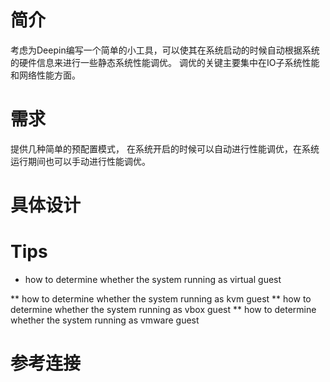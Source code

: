# 简介
考虑为Deepin编写一个简单的小工具，可以使其在系统启动的时候自动根据系统的硬件信息来进行一些静态系统性能调优。
调优的关键主要集中在IO子系统性能和网络性能方面。

# 需求
提供几种简单的预配置模式，
在系统开启的时候可以自动进行性能调优，在系统运行期间也可以手动进行性能调优。

# 具体设计



# Tips

* how to determine whether the system running as virtual guest

** how to determine whether the system running as kvm guest
** how to determine whether the system running as vbox guest
** how to determine whether the system running as vmware guest

# 参考连接